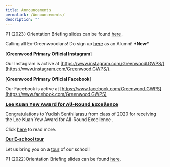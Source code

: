 ```yaml
---
title: Announcements
permalink: /Announcements/
description: ""
---
```

P1 (2023) Orientation Briefing slides can be found [here]([](/files/P1%20BRIEFING/P1%20Orientation%20Mass%20Briefing%20Slides_website.pdf)).

Calling all Ex-Greenwoodians! Do sign up [here](https://go.gov.sg/greenwoodalumni) as an Alumni! **\*New\***

[**Greenwood Primary Official Instagram**]

Our Instagram is active at [https://www.instagram.com/Greenwood.GWPS/](https://www.instagram.com/Greenwood.GWPS/).


[**Greenwood Primary Official Facebook**]

Our Facebook is active at [https://www.facebook.com/Greenwood.GWPS](https://www.facebook.com/Greenwood.GWPS)

[**𝗟𝗲𝗲 𝗞𝘂𝗮𝗻 𝗬𝗲𝘄 𝗔𝘄𝗮𝗿𝗱 𝗳𝗼𝗿 𝗔𝗹𝗹-𝗥𝗼𝘂𝗻𝗱 𝗘𝘅𝗰𝗲𝗹𝗹𝗲𝗻𝗰𝗲**](https://greenwoodpri-moe-edu-sg-admin.cwp.sg/#)

Congratulations to Yudish Senthilarasu from class of 2020 for receiving the Lee Kuan Yew Award for All-Round Excellence .

Click [here](https://www.facebook.com/Greenwood.GWPS/photos/a.120477380222083/148805670722587/) to read more.

[**Our E-school tour**](https://greenwoodpri-moe-edu-sg-admin.cwp.sg/#)

Let us bring you on a [tour](https://greenwoodpri-moe-edu-sg-admin.cwp.sg/useful-links/media/school-videos) of our school!

P1 (2022)Orientation Briefing slides can be found [here](http://greenwoodpri-moe-edu-sg-admin.cwp.sg/qql/slot/u189/Documents/2021/P1/P1%20e-orientation%202021_Main%20Session.pdf).